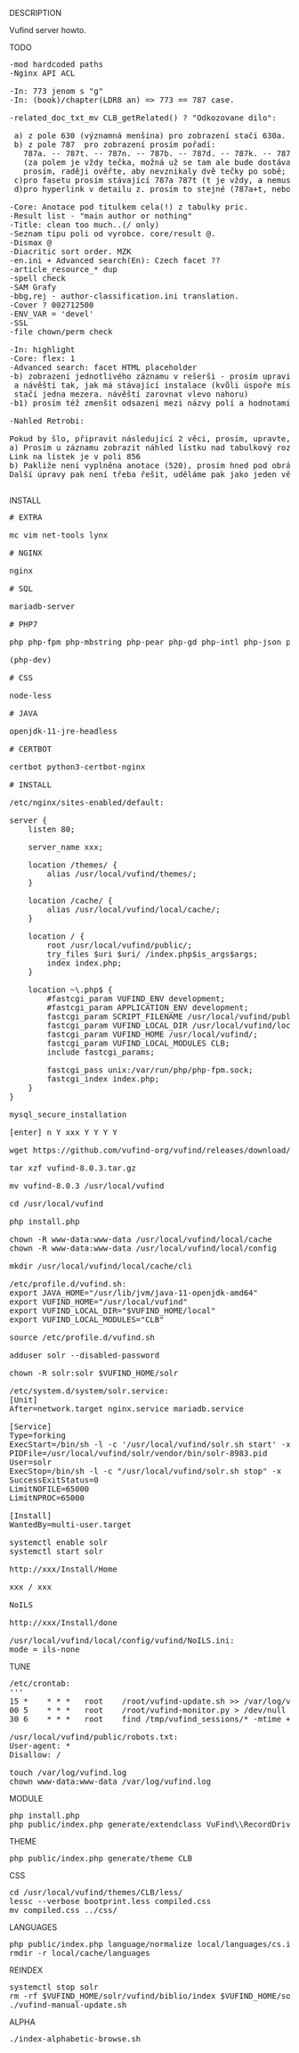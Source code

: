 DESCRIPTION

Vufind server howto.

TODO
<pre>
-mod hardcoded paths
-Nginx API ACL

-In: 773 jenom s "g"
-In: (book)/chapter(LDR8 an) => 773 == 787 case.

-related_doc_txt_mv CLB_getRelated() ? "Odkozovane dilo":

 a) z pole 630 (významná menšina) pro zobrazení stačí 630a. 630l. 630p. 630s
 b) z pole 787  pro zobrazení prosím pořadí:
   787a. -- 787t. -- 787n. -- 787b. -- 787d. -- 787k. -- 787h. -- 787x. -- 787z. [787-4]
   (za polem je vždy tečka, možná už se tam ale bude dostávat přímo ze záznamu;
   prosím, raději ověřte, aby nevznikaly dvě tečky po sobě; oddělující znak je spojovník = krátká pomlčka)
 c)pro fasetu prosím stávající 787a 787t (t je vždy, a nemusí být pokaždé) nebo 630alps
 d)pro hyperlink v detailu z. prosím to stejné (787a+t, nebo 630alps)

-Core: Anotace pod titulkem cela(!) z tabulky pric.
-Result list - "main author or nothing"
-Title: clean too much..(/ only)
-Seznam tipu poli od vyrobce. core/result @.
-Dismax @
-Diacritic sort order. MZK
-en.ini + Advanced search(En): Czech facet ??
-article_resource_* dup
-spell check
-SAM Grafy
-bbg,rej - author-classification.ini translation.
-Cover ? 002712500
-ENV_VAR = 'devel'
-SSL
-file chown/perm check

-In: highlight
-Core: flex: 1
-Advanced search: facet HTML placeholder
-b) zobrazení jednotlivého záznamu v rešerši - prosím upravit zalomování
 a návěští tak, jak má stávající instalace (kvůli úspoře místa, tj. nedosazovat tabulátorem,
 stačí jedna mezera. návěští zarovnat vlevo nahoru)
-b1) prosím též zmenšit odsazení mezi názvy polí a hodnotami u zobrazení jednotlivého záznamu

-Nahled Retrobi:

Pokud by šlo, připravit následující 2 věci, prosím, upravte, pokud by to mělo být na delší úpravu, nechte být (ve stávající verzi to není)
a) Prosím u záznamu zobrazit náhled lístku nad tabulkový rozpis v proporcích dle vzoru zde: https://atelier-tippman.cz/UCL/webCLB/v6/VuFind_detail_RETROBI.html  (hned pod název);
Link na lístek je v poli 856
b) Pakliže není vyplněna anotace (520), prosím hned pod obrázek dát s návěštím „OCR přepis lístku:“ obsah pole 989a
Další úpravy pak není třeba řešit, uděláme pak jako jeden větší balík

</pre>
INSTALL
<pre>
# EXTRA

mc vim net-tools lynx

# NGINX

nginx

# SQL

mariadb-server

# PHP7

php php-fpm php-mbstring php-pear php-gd php-intl php-json php-ldap php-mysql php-xml php-soap php-curl

(php-dev)

# CSS

node-less

# JAVA

openjdk-11-jre-headless

# CERTBOT

certbot python3-certbot-nginx

# INSTALL

/etc/nginx/sites-enabled/default:

server {
	listen 80;

	server_name xxx;

	location /themes/ {
		alias /usr/local/vufind/themes/;
	}

	location /cache/ {
		alias /usr/local/vufind/local/cache/;
	}

	location / {
		root /usr/local/vufind/public/;
		try_files $uri $uri/ /index.php$is_args$args;
		index index.php;
	}

	location ~\.php$ {
		#fastcgi_param VUFIND_ENV development;
		#fastcgi_param APPLICATION_ENV development;
		fastcgi_param SCRIPT_FILENAME /usr/local/vufind/public/index.php;
		fastcgi_param VUFIND_LOCAL_DIR /usr/local/vufind/local/;
		fastcgi_param VUFIND_HOME /usr/local/vufind/;
		fastcgi_param VUFIND_LOCAL_MODULES CLB;
		include fastcgi_params;

		fastcgi_pass unix:/var/run/php/php-fpm.sock;
		fastcgi_index index.php;
	}
}

mysql_secure_installation

[enter] n Y xxx Y Y Y Y

wget https://github.com/vufind-org/vufind/releases/download/v8.0.3/vufind-8.0.3.tar.gz

tar xzf vufind-8.0.3.tar.gz

mv vufind-8.0.3 /usr/local/vufind

cd /usr/local/vufind

php install.php

chown -R www-data:www-data /usr/local/vufind/local/cache
chown -R www-data:www-data /usr/local/vufind/local/config

mkdir /usr/local/vufind/local/cache/cli

/etc/profile.d/vufind.sh:
export JAVA_HOME="/usr/lib/jvm/java-11-openjdk-amd64"
export VUFIND_HOME="/usr/local/vufind"
export VUFIND_LOCAL_DIR="$VUFIND_HOME/local"
export VUFIND_LOCAL_MODULES="CLB"

source /etc/profile.d/vufind.sh

adduser solr --disabled-password

chown -R solr:solr $VUFIND_HOME/solr

/etc/system.d/system/solr.service:
[Unit]
After=network.target nginx.service mariadb.service

[Service]
Type=forking
ExecStart=/bin/sh -l -c '/usr/local/vufind/solr.sh start' -x
PIDFile=/usr/local/vufind/solr/vendor/bin/solr-8983.pid
User=solr
ExecStop=/bin/sh -l -c "/usr/local/vufind/solr.sh stop" -x
SuccessExitStatus=0
LimitNOFILE=65000
LimitNPROC=65000

[Install]
WantedBy=multi-user.target

systemctl enable solr
systemctl start solr

http://xxx/Install/Home

xxx / xxx

NoILS

http://xxx/Install/done

/usr/local/vufind/local/config/vufind/NoILS.ini:
mode = ils-none
</pre>
TUNE
<pre>
/etc/crontab:
'''
15 *	* * *	root	/root/vufind-update.sh >> /var/log/vufind-update.log 2>&1 &
00 5	* * *	root	/root/vufind-monitor.py > /dev/null 2>&1 &
30 6	* * *	root	find /tmp/vufind_sessions/&ast; -mtime +5 -exec rm {} \; > /dev/null &

/usr/local/vufind/public/robots.txt:
User-agent: *
Disallow: /

touch /var/log/vufind.log
chown www-data:www-data /var/log/vufind.log
</pre>
MODULE
<pre>
php install.php
php public/index.php generate/extendclass VuFind\\RecordDriver\\SolrMarc CLB
</pre>
THEME
<pre>
php public/index.php generate/theme CLB
</pre>
CSS
<pre>
cd /usr/local/vufind/themes/CLB/less/
lessc --verbose bootprint.less compiled.css
mv compiled.css ../css/
</pre>
LANGUAGES
<pre>
php public/index.php language/normalize local/languages/cs.ini
rmdir -r local/cache/languages
</pre>
REINDEX
<pre>
systemctl stop solr
rm -rf $VUFIND_HOME/solr/vufind/biblio/index $VUFIND_HOME/solr/vufind/spell*
./vufind-manual-update.sh
</pre>
ALPHA
<pre>
./index-alphabetic-browse.sh
</pre>

